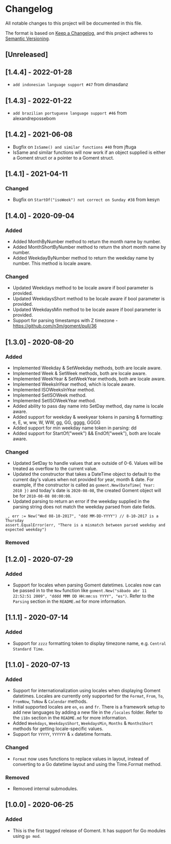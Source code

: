 # Changelog
All notable changes to this project will be documented in this file.

The format is based on [Keep a Changelog](https://keepachangelog.com/en/1.0.0/), and this project adheres to [Semantic Versioning](https://semver.org/spec/v2.0.0.html).

## [Unreleased]

## [1.4.4] - 2022-01-28
- `add indonesian language support #47` from dimasdanz

## [1.4.3] - 2022-01-22
- `add brazilian portuguese language support #46` from alexandrepossebom

## [1.4.2] - 2021-06-08
- Bugfix on `IsSame() and similar functions #40` from jftuga
- IsSame and similar functions will now work if an object supplied is either a Goment struct or a pointer to a Goment struct.

## [1.4.1] - 2021-04-11
### Changed
- Bugfix on `StartOf("isoWeek") not correct on Sunday #38` from kesyn

## [1.4.0] - 2020-09-04
### Added
- Added MonthByNumber method to return the month name by number.
- Added MonthShortByNumber method to return the short month name by number.
- Added WeekdayByNumber method to return the weekday name by number. This method is locale aware.

### Changed
- Updated Weekdays method to be locale aware if bool parameter is provided.
- Updated WeekdaysShort method to be locale aware if bool parameter is provided.
- Updated WeekdaysMin method to be locale aware if bool parameter is provided.
- Support for parsing timestamps with Z timezone - https://github.com/n3m/goment/pull/36

## [1.3.0] - 2020-08-20
### Added
- Implemented Weekday & SetWeekday methods, both are locale aware.
- Implemented Week & SetWeek methods, both are locale aware.
- Implemented WeekYear & SetWeekYear methods, both are locale aware.
- Implemented WeeksInYear method, which is locale aware.
- Implemented ISOWeeksInYear method.
- Implemented SetISOWeek method.
- Implemented SetISOWeekYear method.
- Added ability to pass day name into SetDay method, day name is locale aware. 
- Added support for weekday & weekyear tokens in parsing & formatting: e, E, w, ww, W, WW, gg, GG, gggg, GGGG
- Added support for min weekday name token in parsing: dd
- Added support for StartOf("week") && EndOf("week"), both are locale aware.

### Changed
- Updated SetDay to handle values that are outside of 0-6. Values will be treated as overflow to the current value.
- Updated the constructor that takes a DateTime object to default to the current day's values when not provided for year, month & date. For example, if the constructor is called as `goment.New(DateTime{ Year: 2010 })` and today's date is `2020-08-08`, the created Goment object will be for `2010-08-08 00:00:00`.
- Updated parsing to return an error if the weekday supplied in the parsing string does not match the weekday parsed from date fields. 
```
_, err := New("Wed 08-10-2017", "ddd MM-DD-YYYY") // 8-10-2017 is a Thursday
assert.EqualError(err, "There is a mismatch between parsed weekday and expected weekday")
```

### Removed

## [1.2.0] - 2020-07-29
### Added
- Support for locales when parsing Goment datetimes. Locales now can be passed in to the `New` function like `goment.New("sábado abr 11 22:52:51 2009", "dddd MMM DD HH:mm:ss YYYY", "es")`. Refer to the `Parsing` section in the `README.md` for more information.

## [1.1.1] - 2020-07-14
### Added
- Support for `zzzz` formatting token to display timezone name, e.g. `Central Standard Time`.

## [1.1.0] - 2020-07-13
### Added
- Support for internationalization using locales when displaying Goment datetimes. Locales are currently only supported for the `Format`, `From`, `To`, `FromNow`, `ToNow` & `Calendar` methods.
- Initial supported locales are `en`, `es` and `fr`. There is a framework setup to add new languages by adding a new file in the `/locales` folder. Refer to the `i18n` section in the `README.md` for more information.
- Added `Weekdays`, `WeekdaysShort`, `WeekdaysMin`, `Months` & `MonthsShort` methods for getting locale-specific values.
- Support for `YYYYY`, `YYYYYY` & `x` datetime formats.

### Changed
- `Format` now uses functions to replace values in layout, instead of converting to a Go datetime layout and using the Time.Format method.

### Removed
- Removed internal submodules.

## [1.0.0] - 2020-06-25
### Added
- This is the first tagged release of Goment. It has support for Go modules using `go mod`.
